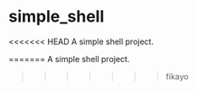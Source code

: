 # simple_shell
<<<<<<< HEAD
A simple shell project.

=======
A simple shell project.
>>>>>>> fikayo

